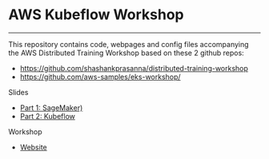 
# AWS Kubeflow Workshop 

<hr>
This repository contains code, webpages and config files accompanying the AWS Distributed Training Workshop based on these 2 github repos: 

* https://github.com/shashankprasanna/distributed-training-workshop
* https://github.com/aws-samples/eks-workshop/

Slides

* [Part 1: SageMaker)](static/tf-world-distributed-training-workshop.pdf)
* [Part 2: Kubeflow](static/tf-world-distributed-training-workshop.pdf)

Workshop

* [Website](https://aws.pipeline.ai)


